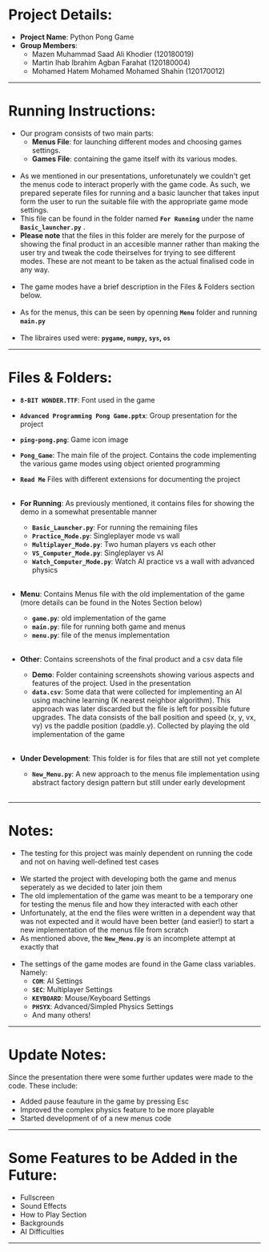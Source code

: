 # Project Details:
- **Project Name**: Python Pong Game
- **Group Members**: 
   * Mazen Muhammad Saad Ali Khodier (120180019)
   * Martin Ihab Ibrahim Agban Farahat (120180004)
   * Mohamed Hatem Mohamed Mohamed Shahin (120170012)

---

# Running Instructions:
- Our program consists of two main parts:
    * **Menus File**: for launching different modes and choosing games settings.
    * **Games File**: containing the game itself with its various modes. <br><br>
- As we mentioned in our presentations, unforetunately we couldn't get the menus code to interact properly with the game code. As such, we prepared seperate files for running and a basic launcher that takes input form the user to run the suitable file with the appropriate game mode settings. <br>
- This file can be found in the folder named **`For Running`** under the name **`Basic_launcher.py`** .
- **Please note** that the files in this folder are merely for the purpose of showing the final product in an accesible manner rather than making the user try and tweak the code theirselves for trying to see different modes. These are not meant to be taken as the actual finalised code in any way.<br><br>
- The game modes have a brief description in the Files & Folders section below. <br><br> 
- As for the menus, this can be seen by openning **`Menu`** folder and running **`main.py`**<br><br>
- The libraires used were: **`pygame`, `numpy`, `sys`, `os`**

---

# Files & Folders:
- **`8-BIT WONDER.TTF`**: Font used in the game
- **`Advanced Programming Pong Game.pptx`**: Group presentation for the project
- **`ping-pong.png`**: Game icon image
- **`Pong_Game`**: The main file of the project. Contains the code implementing the various game modes using object oriented programming
- **`Read Me`** Files with different extensions for documenting the project<br><br>

- **For Running**: As previously mentioned, it contains files for showing the demo in a somewhat presentable manner
    * **`Basic_Launcher.py`**: For running the remaining files
    * **`Practice_Mode.py`**: Singleplayer mode vs wall
    * **`Multiplayer_Mode.py`**: Two human players vs each other
    * **`VS_Computer_Mode.py`**: Singleplayer vs AI
    * **`Watch_Computer_Mode.py`**: Watch AI practice vs a wall with advanced physics<br><br>
- **Menu**: Contains Menus file with the old implementation of the game (more details can be found in the Notes Section below)
    * **`game.py`**: old implementation of the game
    * **`main.py`**: file for running both game and menus
    * **`menu.py`**: file of the menus implementation<br><br>
- **Other**: Contains screenshots of the final product and a csv data file
    * **Demo**: Folder containing screenshots showing various aspects and features of the project. Used in the presentation
    * **`data.csv`**: Some data that were collected for implementing an AI using machine learning (K nearest neighbor algorithm). This approach was later discarded but the file is left for possible future upgrades. The data consists of the ball position and speed (x, y, vx, vy) vs the paddle position (paddle.y). Collected by playing the old implementation of the game<br><br>
    
- **Under Development**: This folder is for files that are still not yet complete
    * **`New_Menu.py`**: A new approach to the menus file implementation using abstract factory design pattern but still under early development<br><br>

---

# Notes:
- The testing for this project was mainly dependent on running the code and not on having well-defined test cases<br><br>
- We started the project with developing both the game and menus seperately as we decided to later join them
- The old implementation of the game was meant to be a temporary one for testing the menus file and how they interacted with each other
- Unfortunately, at the end the files were written in a dependent way that was not expected and it would have been better (and easier!) to start a new implementation of the menus file from scratch
- As mentioned above, the **`New_Menu.py`** is an incomplete attempt at exactly that<br><br>
- The settings of the game modes are found in the Game class variables. Namely:
    * **`COM`**: AI Settings
    * **`SEC`**: Multiplayer Settings
    * **`KEYBOARD`**: Mouse/Keyboard Settings
    * **`PHSYX`**: Advanced/Simpled Physics Settings
    * And many others!

---

# Update Notes:
Since the presentation there were some further updates were made to the code. These include:
- Added pause feauture in the game by pressing Esc
- Improved the complex physics feature to be more playable
- Started development of of a new menus code

---

# Some Features to be Added in the Future:
- Fullscreen
- Sound Effects
- How to Play Section
- Backgrounds
- AI Difficulties

---
